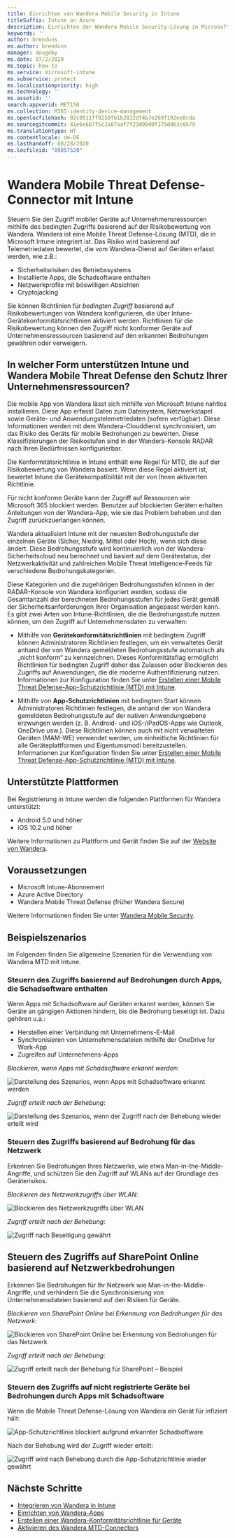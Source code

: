 ```yaml
---
title: Einrichten von Wandera Mobile Security in Intune
titleSuffix: Intune on Azure
description: Einrichten der Wandera Mobile Security-Lösung in Microsoft Intune, um den Zugriff mobiler Geräte auf Ihre Unternehmensressourcen zu steuern.
keywords: ''
author: brenduns
ms.author: brenduns
manager: dougeby
ms.date: 07/2/2020
ms.topic: how-to
ms.service: microsoft-intune
ms.subservice: protect
ms.localizationpriority: high
ms.technology: ''
ms.assetid: ''
search.appverid: MET150
ms.collection: M365-identity-device-management
ms.openlocfilehash: 92c0911ff9250fb1b2832df4b7e269f192ee8cda
ms.sourcegitcommit: 41e6e6b7f5c2a87aaf7f23d90d0f175dd63c0579
ms.translationtype: HT
ms.contentlocale: de-DE
ms.lasthandoff: 08/28/2020
ms.locfileid: "89057520"
---
```

# <a name="wandera-mobile-threat-defense-connector-with-intune"></a>Wandera Mobile Threat Defense-Connector mit Intune  

Steuern Sie den Zugriff mobiler Geräte auf Unternehmensressourcen mithilfe des bedingten Zugriffs basierend auf der Risikobewertung von Wandera. Wandera ist eine Mobile Threat Defense-Lösung (MTD), die in Microsoft Intune integriert ist.  Das Risiko wird basierend auf Telemetriedaten bewertet, die vom Wandera-Dienst auf Geräten erfasst werden, wie z.B.:
- Sicherheitsrisiken des Betriebssystems
- Installierte Apps, die Schadsoftware enthalten
- Netzwerkprofile mit böswilligen Absichten
- Cryptojacking

Sie können Richtlinien für *bedingten Zugriff* basierend auf Risikobewertungen von Wandera konfigurieren, die über Intune-Gerätekonformitätsrichtlinien aktiviert werden. Richtlinien für die Risikobewertung können den Zugriff nicht konformer Geräte auf Unternehmensressourcen basierend auf den erkannten Bedrohungen gewähren oder verweigern.  

## <a name="how-do-intune-and-wandera-mobile-threat-defense-help-protect-your-company-resources"></a>In welcher Form unterstützen Intune und Wandera Mobile Threat Defense den Schutz Ihrer Unternehmensressourcen?  

Die mobile App von Wandera lässt sich mithilfe von Microsoft Intune nahtlos installieren. Diese App erfasst Daten zum Dateisystem, Netzwerkstapel sowie Geräte- und Anwendungstelemetriedaten (sofern verfügbar). Diese Informationen werden mit dem Wandera-Clouddienst synchronisiert, um das Risiko des Geräts für mobile Bedrohungen zu bewerten. Diese Klassifizierungen der Risikostufen sind in der Wandera-Konsole RADAR nach Ihren Bedürfnissen konfigurierbar.

Die Konformitätsrichtlinie in Intune enthält eine Regel für MTD, die auf der Risikobewertung von Wandera basiert. Wenn diese Regel aktiviert ist, bewertet Intune die Gerätekompatibilität mit der von Ihnen aktivierten Richtlinie.

Für nicht konforme Geräte kann der Zugriff auf Ressourcen wie Microsoft 365 blockiert werden. Benutzer auf blockierten Geräten erhalten Anleitungen von der Wandera-App, wie sie das Problem beheben und den Zugriff zurückzuerlangen können.

Wandera aktualisiert Intune mit der neuesten Bedrohungsstufe der einzelnen Geräte (Sicher, Niedrig, Mittel oder Hoch), wenn sich diese ändert. Diese Bedrohungsstufe wird kontinuierlich von der Wandera-Sicherheitscloud neu berechnet und basiert auf dem Gerätestatus, der Netzwerkaktivität und zahlreichen Mobile Threat Intelligence-Feeds für verschiedene Bedrohungskategorien.

Diese Kategorien und die zugehörigen Bedrohungsstufen können in der RADAR-Konsole von Wandera konfiguriert werden, sodass die Gesamtanzahl der berechneten Bedrohungsstufen für jedes Gerät gemäß der Sicherheitsanforderungen Ihrer Organisation angepasst werden kann. Es gibt zwei Arten von Intune-Richtlinien, die die Bedrohungsstufe nutzen können, um den Zugriff auf Unternehmensdaten zu verwalten:

* Mithilfe von **Gerätekonformitätsrichtlinien** mit bedingtem Zugriff können Administratoren Richtlinien festlegen, um ein verwaltetes Gerät anhand der von Wandera gemeldeten Bedrohungsstufe automatisch als „nicht konform“ zu kennzeichnen. Dieses Konformitätsflag ermöglicht Richtlinien für bedingten Zugriff daher das Zulassen oder Blockieren des Zugriffs auf Anwendungen, die die moderne Authentifizierung nutzen.  Informationen zur Konfiguration finden Sie unter [Erstellen einer Mobile Threat Defense-App-Schutzrichtlinie (MTD) mit Intune](../protect/mtd-device-compliance-policy-create.md).

* Mithilfe von **App-Schutzrichtlinien** mit bedingtem Start können Administratoren Richtlinien festlegen, die anhand der von Wandera gemeldeten Bedrohungsstufe auf der nativen Anwendungsebene erzwungen werden (z. B. Android- und iOS-/iPadOS-Apps wie Outlook, OneDrive usw.).  Diese Richtlinien können auch mit nicht verwalteten Geräten (MAM-WE) verwendet werden, um einheitliche Richtlinien für alle Geräteplattformen und Eigentumsmodi bereitzustellen. Informationen zur Konfiguration finden Sie unter [Erstellen einer Mobile Threat Defense-App-Schutzrichtlinie (MTD) mit Intune](../protect/mtd-app-protection-policy.md).

## <a name="supported-platforms"></a>Unterstützte Plattformen  

Bei Registrierung in Intune werden die folgenden Plattformen für Wandera unterstützt:

- Android 5.0 und höher  
- iOS 10.2 und höher 

Weitere Informationen zu Plattform und Gerät finden Sie auf der [Website von Wandera](https://www.wandera.com/mobile-threat-defense/).

## <a name="prerequisites"></a>Voraussetzungen  

- Microsoft Intune-Abonnement  
- Azure Active Directory  
- Wandera Mobile Threat Defense (früher Wandera Secure)  

Weitere Informationen finden Sie unter [Wandera Mobile Security](https://www.wandera.com/mobile-security/).
 
## <a name="sample-scenarios"></a>Beispielszenarios

Im Folgenden finden Sie allgemeine Szenarien für die Verwendung von Wandera MTD mit Intune.

### <a name="control-access-based-on-threats-from-malicious-apps"></a>Steuern des Zugriffs basierend auf Bedrohungen durch Apps, die Schadsoftware enthalten  

Wenn Apps mit Schadsoftware auf Geräten erkannt werden, können Sie Geräte an gängigen Aktionen hindern, bis die Bedrohung beseitigt ist. Dazu gehören u.a.:  
- Herstellen einer Verbindung mit Unternehmens-E-Mail  
- Synchronisieren von Unternehmensdateien mithilfe der OneDrive for Work-App  
- Zugreifen auf Unternehmens-Apps  

*Blockieren, wenn Apps mit Schadsoftware erkannt werden*:

![Darstellung des Szenarios, wenn Apps mit Schadsoftware erkannt werden](./media/wandera-mtd-connector/wandera-malicious-apps-blocked.png)  

*Zugriff erteilt nach der Behebung*: 

![Darstellung des Szenarios, wenn der Zugriff nach der Behebung wieder erteilt wird](./media/wandera-mtd-connector/wandera-malicious-apps-unblocked.png)


### <a name="control-access-based-on-threat-to-network"></a>Steuern des Zugriffs basierend auf Bedrohung für das Netzwerk  

Erkennen Sie Bedrohungen Ihres Netzwerks, wie etwa Man-in-the-Middle-Angriffe, und schützen Sie den Zugriff auf WLANs auf der Grundlage des Geräterisikos.  

*Blockieren des Netzwerkzugriffs über WLAN*:  

![Blockieren des Netzwerkzugriffs über WLAN](./media/wandera-mtd-connector/wandera-network-wifi-blocked.png)

*Zugriff erteilt nach der Behebung*:  

![Zugriff nach Beseitigung gewährt](./media/wandera-mtd-connector/wandera-network-wifi-unblocked.png)  

## <a name="control-access-to-sharepoint-online-based-on-threat-to-network"></a>Steuern des Zugriffs auf SharePoint Online basierend auf Netzwerkbedrohungen

Erkennen Sie Bedrohungen für Ihr Netzwerk wie Man-in-the-Middle-Angriffe, und verhindern Sie die Synchronisierung von Unternehmensdateien basierend auf den Risiken für Geräte.

*Blockieren von SharePoint Online bei Erkennung von Bedrohungen für das Netzwerk*:  

![Blockieren von SharePoint Online bei Erkennung von Bedrohungen für das Netzwerk](./media/wandera-mtd-connector/wandera-network-spo-blocked.png)  

*Zugriff erteilt nach der Behebung*:  

![Zugriff erteilt nach der Behebung für SharePoint – Beispiel](./media/wandera-mtd-connector/wandera-network-spo-unblocked.png)  

### <a name="control-access-on-unenrolled-devices-based-on-threats-from-malicious-apps"></a>Steuern des Zugriffs auf nicht registrierte Geräte bei Bedrohungen durch Apps mit Schadsoftware

Wenn die Mobile Threat Defense-Lösung von Wandera ein Gerät für infiziert hält:

![App-Schutzrichtlinie blockiert aufgrund erkannter Schadsoftware](./media/wandera-mtd-connector/wandera-mobile-app-policy-block.png)

Nach der Behebung wird der Zugriff wieder erteilt:

![Zugriff wird nach Behebung durch die App-Schutzrichtlinie wieder gewährt](./media/wandera-mtd-connector/wandera-mobile-app-policy-remediated.png)

## <a name="next-steps"></a>Nächste Schritte

- [Integrieren von Wandera in Intune](wandera-mtd-connector-integration.md)
- [Einrichten von Wandera-Apps](mtd-apps-ios-app-configuration-policy-add-assign.md)
- [Erstellen einer Wandera-Konformitätsrichtlinie für Geräte](mtd-device-compliance-policy-create.md)
- [Aktivieren des Wandera MTD-Connectors](mtd-connector-enable.md)
